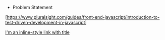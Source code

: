 * Problem Statement

[https://www.pluralsight.com/guides/front-end-javascript/introduction-to-test-driven-development-in-javascript]

[I'm an inline-style link with title](https://www.google.com "Google's Homepage")
